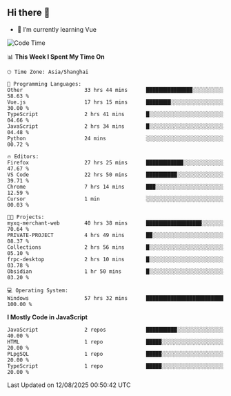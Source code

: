 ## Hi there 👋

- 🌱 I’m currently learning Vue

<!--START_SECTION:waka-->
![Code Time](http://img.shields.io/badge/Code%20Time-706%20hrs%2033%20mins-blue)

📊 **This Week I Spent My Time On** 

```text
🕑︎ Time Zone: Asia/Shanghai

💬 Programming Languages: 
Other                    33 hrs 44 mins      ███████████████░░░░░░░░░░   58.63 % 
Vue.js                   17 hrs 15 mins      ████████░░░░░░░░░░░░░░░░░   30.00 % 
TypeScript               2 hrs 41 mins       █░░░░░░░░░░░░░░░░░░░░░░░░   04.66 % 
JavaScript               2 hrs 34 mins       █░░░░░░░░░░░░░░░░░░░░░░░░   04.48 % 
Python                   24 mins             ░░░░░░░░░░░░░░░░░░░░░░░░░   00.72 % 

🔥 Editors: 
Firefox                  27 hrs 25 mins      ████████████░░░░░░░░░░░░░   47.67 % 
VS Code                  22 hrs 50 mins      ██████████░░░░░░░░░░░░░░░   39.71 % 
Chrome                   7 hrs 14 mins       ███░░░░░░░░░░░░░░░░░░░░░░   12.59 % 
Cursor                   1 min               ░░░░░░░░░░░░░░░░░░░░░░░░░   00.03 % 

🐱‍💻 Projects: 
myxq-merchant-web        40 hrs 38 mins      ██████████████████░░░░░░░   70.64 % 
PRIVATE-PROJECT          4 hrs 49 mins       ██░░░░░░░░░░░░░░░░░░░░░░░   08.37 % 
Collections              2 hrs 56 mins       █░░░░░░░░░░░░░░░░░░░░░░░░   05.10 % 
frpc-desktop             2 hrs 10 mins       █░░░░░░░░░░░░░░░░░░░░░░░░   03.78 % 
Obsidian                 1 hr 50 mins        █░░░░░░░░░░░░░░░░░░░░░░░░   03.20 % 

💻 Operating System: 
Windows                  57 hrs 32 mins      █████████████████████████   100.00 % 
```

**I Mostly Code in JavaScript** 

```text
JavaScript               2 repos             ██████████░░░░░░░░░░░░░░░   40.00 % 
HTML                     1 repo              █████░░░░░░░░░░░░░░░░░░░░   20.00 % 
PLpgSQL                  1 repo              █████░░░░░░░░░░░░░░░░░░░░   20.00 % 
TypeScript               1 repo              █████░░░░░░░░░░░░░░░░░░░░   20.00 % 
```




 Last Updated on 12/08/2025 00:50:42 UTC
<!--END_SECTION:waka-->

